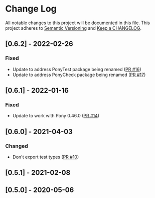 # Change Log

All notable changes to this project will be documented in this file. This project adheres to [Semantic Versioning](http://semver.org/) and [Keep a CHANGELOG](http://keepachangelog.com/).

## [0.6.2] - 2022-02-26

### Fixed

- Update to address PonyTest package being renamed ([PR #16](https://github.com/ponylang/valbytes/pull/16))
- Update to address PonyCheck package being renamed ([PR #17](https://github.com/ponylang/valbytes/pull/17))

## [0.6.1] - 2022-01-16

### Fixed

- Update to work with Pony 0.46.0 ([PR #14](https://github.com/ponylang/valbytes/pull/14))

## [0.6.0] - 2021-04-03

### Changed

- Don't export test types ([PR #10](https://github.com/ponylang/valbytes/pull/10))

## [0.5.1] - 2021-02-08

## [0.5.0] - 2020-05-06

